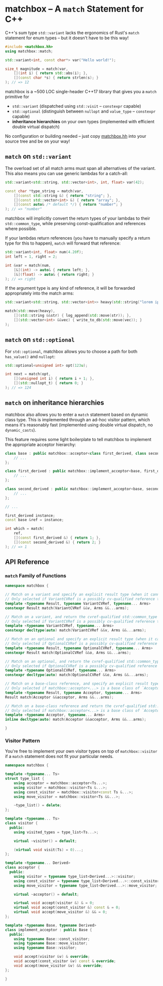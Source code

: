 # matchbox – A `match` Statement for C++

C++'s sum type `std::variant` lacks the ergonomics of Rust's `match` statement for enum types – but it doesn't have to be this way!

```c++
#include <matchbox.hh>
using matchbox::match;

std::variant<int, const char*> var("Hello world!");

size_t magnitude = match(var,
    [](int i) { return std::abs(i); },
    [](const char *s) { return strlen(s); }
); // => 12
```

matchbox is a ~500 LOC single-header C++17 library that gives you a `match` primitive for
- `std::variant` (dispatched using `std::visit` – `constexpr` capable)
- `std::optional` (distinguish between `nullopt` and `value_type` – `constexpr` capable)
- **inheritance hierarchies** on your own types (implemented with efficient double virtual dispatch)

No configuration or building needed – just copy [matchbox.hh](include/matchbox.hh) into your source tree and be on your way!

## `match` on `std::variant`

The overload set of all match arms must span all alternatives of the variant. This also means you can use generic lambdas for a catch-all:
```c++
std::variant<std::string, std::vector<int>, int, float> var(42);

const char *type_string = match(var,
    [](const std::string &) { return "string"; },
    [](const std::vector<int> &) { return "array"; },
    [](const auto& /* default */) { return "number"; }
); // => "number"
```

matchbox will implicitly convert the return types of your lambdas to their `std::common_type`, while preserving const-qualification and references where possible.

If your lambdas return references (you have to manually specify a return type for this to happen), `match` will forward that reference:
```c++
std::variant<int, float> num(4.20f);
int left = 1, right = 2;

int &var = match(num,
    [&](int) -> auto& { return left; },
    [&](float) -> auto& { return right; }
); // => right
```

If the argument type is any kind of reference, it will be forwarded appropriately into the match arms:
```c++
std::variant<std::string, std::vector<int>> heavy(std::string("lorem ipsum"));

match(std::move(heavy),
    [](std::string &&str) { log_append(std::move(str)); },
    [](std::vector<int> &&vec) { write_to_db(std::move(vec)); }
);
```

## `match` on `std::optional`

For `std::optional`, matchbox allows you to choose a path for both `has_value()` and `nullopt`:
```c++
std::optional<unsigned int> opt(123u);

int next = match(opt,
    [](unsigned int i) { return i + 1; },
    [](std::nullopt_t) { return 0; }
); // => 124
```

## `match` on inheritance hierarchies

matchbox also allows you to enter a `match` statement based on dynamic class type.
This is implemented through an ad-hoc visitor pattern, which means it's reasonably fast (implemented using double virtual dispatch, no `dynamic_casts`).

This feature requires some light boilerplate to tell matchbox to implement the appropriate acceptor hierarchy:

```c++
class base : public matchbox::acceptor<class first_derived, class second_derived> {
    // ...
};

class first_derived : public matchbox::implement_acceptor<base, first_derived> {
    // ...
};

class second_derived : public matchbox::implement_acceptor<base, second_derived> {
    // ...
};

// ...

first_derived instance;
const base &ref = instance;

int which = match(
    ref,
    [](const first_derived &) { return 1; },
    [](const second_derived &) { return 2; }
); // => 1
```

## API Reference

### `match` Family of Functions

```c++
namespace matchbox {

// Match on a variant and specify an explicit result type (when it cannot be deduced).
// Only selected if VariantCVRef is a possibly cv-qualified reference to std::variant.
template <typename Result, typename VariantCVRef, typename... Arms>
constexpr Result match(VariantCVRef &&v, Arms &&...arms);

// Match on a variant, and return the cvref-qualified std::common_type of results.
// Only selected if VariantCVRef is a possibly cv-qualified reference to std::variant.
template <typename VariantCVRef, typename... Arms>
constexpr decltype(auto) match(VariantCVRef &&v, Arms &&...arms);

// Match on an optional and specify an explicit result type (when it cannot be deduced).
// Only selected if OptionalCVRef is a possibly cv-qualified reference to std::optional.
template <typename Result, typename OptionalCVRef, typename... Arms>
constexpr Result match(OptionalCVRef &&o, Arms &&...arms);

// Match on an optional, and return the cvref-qualified std::common_type of results.
// Only selected if OptionalCVRef is a possibly cv-qualified reference to std::optional.
template <typename OptionalCVRef, typename... Arms>
constexpr decltype(auto) match(OptionalCVRef &&o, Arms &&...arms);

// Match on a base-class reference, and specify an explicit result type.
// Only selected if matchbox::acceptor<...> is a base class of `Acceptor`.
template <typename Result, typename Acceptor, typename... Arms>
Result match(Acceptor &&acceptor, Arms &&...arms);

// Match on a base-class reference and return the cvref-qualified std::common_type of results.
// Only selected if matchbox::acceptor<...> is a base class of `Acceptor`.
template <typename Acceptor, typename... Arms>
inline decltype(auto) match(Acceptor &&acceptor, Arms &&...arms);

}
```

### Visitor Pattern

You're free to implement your own visitor types on top of `matchbox::visitor` if a `match` statement does not fit your particular needs.

```c++
namespace matchbox {

template <typename... Ts>
struct type_list {
    using acceptor = matchbox::acceptor<Ts...>;
    using visitor = matchbox::visitor<Ts &...>;
    using const_visitor = matchbox::visitor<const Ts &...>;
    using move_visitor = matchbox::visitor<Ts &&...>;

    ~type_list() = delete;
};

template <typename... Ts>
class visitor {
  public:
    using visited_types = type_list<Ts...>;

    virtual ~visitor() = default;

    (virtual void visit(Ts) = 0)...;
};

template <typename... Derived>
class acceptor {
  public:
    using visitor = typename type_list<Derived...>::visitor;
    using const_visitor = typename type_list<Derived...>::const_visitor;
    using move_visitor = typename type_list<Derived...>::move_visitor;

    virtual ~acceptor() = default;

    virtual void accept(visitor &) & = 0;
    virtual void accept(const_visitor &) const & = 0;
    virtual void accept(move_visitor &) && = 0;
};

template <typename Base, typename Derived>
class implement_acceptor : public Base {
  public:
    using typename Base::const_visitor;
    using typename Base::move_visitor;
    using typename Base::visitor;

    void accept(visitor &v) & override;
    void accept(const_visitor &v) const & override;
    void accept(move_visitor &v) && override;
};

}
```
